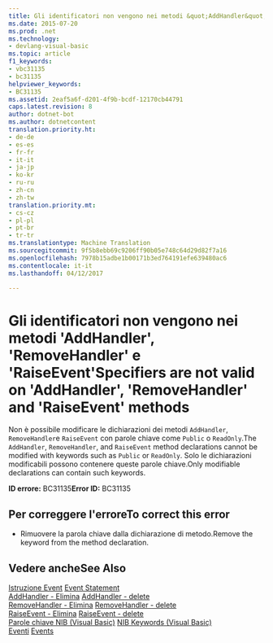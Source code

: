 ```yaml
---
title: Gli identificatori non vengono nei metodi &quot;AddHandler&quot;, &quot;RemoveHandler&quot; e &quot;RaiseEvent&quot; | Documenti di Microsoft
ms.date: 2015-07-20
ms.prod: .net
ms.technology:
- devlang-visual-basic
ms.topic: article
f1_keywords:
- vbc31135
- bc31135
helpviewer_keywords:
- BC31135
ms.assetid: 2eaf5a6f-d201-4f9b-bcdf-12170cb44791
caps.latest.revision: 8
author: dotnet-bot
ms.author: dotnetcontent
translation.priority.ht:
- de-de
- es-es
- fr-fr
- it-it
- ja-jp
- ko-kr
- ru-ru
- zh-cn
- zh-tw
translation.priority.mt:
- cs-cz
- pl-pl
- pt-br
- tr-tr
ms.translationtype: Machine Translation
ms.sourcegitcommit: 9f5b8ebb69c9206ff90b05e748c64d29d82f7a16
ms.openlocfilehash: 7978b15adbe1b00171b3ed764191efe639480ac6
ms.contentlocale: it-it
ms.lasthandoff: 04/12/2017

---
```

# <a name="specifiers-are-not-valid-on-39addhandler39-39removehandler39-and-39raiseevent39-methods"></a><span data-ttu-id="6fcc6-102">Gli identificatori non vengono nei metodi 'AddHandler', 'RemoveHandler' e 'RaiseEvent'</span><span class="sxs-lookup"><span data-stu-id="6fcc6-102">Specifiers are not valid on &#39;AddHandler&#39;, &#39;RemoveHandler&#39; and &#39;RaiseEvent&#39; methods</span></span>
<span data-ttu-id="6fcc6-103">Non è possibile modificare le dichiarazioni dei metodi `AddHandler`, `RemoveHandler`e `RaiseEvent` con parole chiave come `Public` o `ReadOnly`.</span><span class="sxs-lookup"><span data-stu-id="6fcc6-103">The `AddHandler`, `RemoveHandler`, and `RaiseEvent` method declarations cannot be modified with keywords such as `Public` or `ReadOnly`.</span></span> <span data-ttu-id="6fcc6-104">Solo le dichiarazioni modificabili possono contenere queste parole chiave.</span><span class="sxs-lookup"><span data-stu-id="6fcc6-104">Only modifiable declarations can contain such keywords.</span></span>  
  
 <span data-ttu-id="6fcc6-105">**ID errore:** BC31135</span><span class="sxs-lookup"><span data-stu-id="6fcc6-105">**Error ID:** BC31135</span></span>  
  
## <a name="to-correct-this-error"></a><span data-ttu-id="6fcc6-106">Per correggere l'errore</span><span class="sxs-lookup"><span data-stu-id="6fcc6-106">To correct this error</span></span>  
  
-   <span data-ttu-id="6fcc6-107">Rimuovere la parola chiave dalla dichiarazione di metodo.</span><span class="sxs-lookup"><span data-stu-id="6fcc6-107">Remove the keyword from the method declaration.</span></span>  
  
## <a name="see-also"></a><span data-ttu-id="6fcc6-108">Vedere anche</span><span class="sxs-lookup"><span data-stu-id="6fcc6-108">See Also</span></span>  
 <span data-ttu-id="6fcc6-109">[Istruzione Event](../../visual-basic/language-reference/statements/event-statement.md) </span><span class="sxs-lookup"><span data-stu-id="6fcc6-109">[Event Statement](../../visual-basic/language-reference/statements/event-statement.md) </span></span>  
<span data-ttu-id="6fcc6-110"> [AddHandler - Elimina](http://msdn.microsoft.com/en-us/fc464cf8-582c-48a6-a9c2-185c4c3d5ff8) </span><span class="sxs-lookup"><span data-stu-id="6fcc6-110"> [AddHandler - delete](http://msdn.microsoft.com/en-us/fc464cf8-582c-48a6-a9c2-185c4c3d5ff8) </span></span>  
<span data-ttu-id="6fcc6-111"> [RemoveHandler - Elimina](http://msdn.microsoft.com/en-us/35c17f61-6e22-4b87-b6e1-3ed0c27a88a0) </span><span class="sxs-lookup"><span data-stu-id="6fcc6-111"> [RemoveHandler - delete](http://msdn.microsoft.com/en-us/35c17f61-6e22-4b87-b6e1-3ed0c27a88a0) </span></span>  
<span data-ttu-id="6fcc6-112"> [RaiseEvent - Elimina](http://msdn.microsoft.com/en-us/7f765da0-5491-40b6-9ed5-24c98f9daad9) </span><span class="sxs-lookup"><span data-stu-id="6fcc6-112"> [RaiseEvent - delete](http://msdn.microsoft.com/en-us/7f765da0-5491-40b6-9ed5-24c98f9daad9) </span></span>  
<span data-ttu-id="6fcc6-113"> [Parole chiave NIB (Visual Basic)](http://msdn.microsoft.com/en-us/3a6fda51-6ade-4862-a407-1c305c3906ec) </span><span class="sxs-lookup"><span data-stu-id="6fcc6-113"> [NIB Keywords (Visual Basic)](http://msdn.microsoft.com/en-us/3a6fda51-6ade-4862-a407-1c305c3906ec) </span></span>  
<span data-ttu-id="6fcc6-114"> [Eventi](../../visual-basic/programming-guide/language-features/events/index.md)</span><span class="sxs-lookup"><span data-stu-id="6fcc6-114"> [Events](../../visual-basic/programming-guide/language-features/events/index.md)</span></span>
